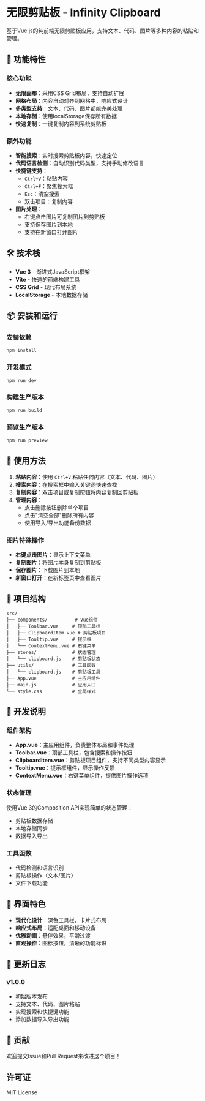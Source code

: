 # 无限剪贴板 - Infinity Clipboard

基于Vue.js的纯前端无限剪贴板应用，支持文本、代码、图片等多种内容的粘贴和管理。

## 🚀 功能特性

### 核心功能
- **无限画布**：采用CSS Grid布局，支持自动扩展
- **网格布局**：内容自动对齐到网格中，响应式设计
- **多类型支持**：文本、代码、图片都能完美处理
- **本地存储**：使用localStorage保存所有数据
- **快速复制**：一键复制内容到系统剪贴板

### 额外功能
- **智能搜索**：实时搜索剪贴板内容，快速定位
- **代码语言检测**：自动识别代码类型，支持手动修改语言
- **快捷键支持**：
  - `Ctrl+V`：粘贴内容
  - `Ctrl+F`：聚焦搜索框
  - `Esc`：清空搜索
  - 双击项目：复制内容
- **图片处理**：
  - 右键点击图片可复制图片到剪贴板
  - 支持保存图片到本地
  - 支持在新窗口打开图片

## 🛠️ 技术栈

- **Vue 3** - 渐进式JavaScript框架
- **Vite** - 快速的前端构建工具
- **CSS Grid** - 现代布局系统
- **LocalStorage** - 本地数据存储

## 📦 安装和运行

### 安装依赖
```bash
npm install
```

### 开发模式
```bash
npm run dev
```

### 构建生产版本
```bash
npm run build
```

### 预览生产版本
```bash
npm run preview
```

## 🎯 使用方法

1. **粘贴内容**：使用 `Ctrl+V` 粘贴任何内容（文本、代码、图片）
2. **搜索内容**：在搜索框中输入关键词快速查找
3. **复制内容**：双击项目或复制按钮将内容复制回剪贴板
4. **管理内容**：
   - 点击删除按钮删除单个项目
   - 点击"清空全部"删除所有内容
   - 使用导入/导出功能备份数据

### 图片特殊操作
- **右键点击图片**：显示上下文菜单
- **复制图片**：将图片本身复制到剪贴板
- **保存图片**：下载图片到本地
- **新窗口打开**：在新标签页中查看图片

## 📁 项目结构

```
src/
├── components/          # Vue组件
│   ├── Toolbar.vue     # 顶部工具栏
│   ├── ClipboardItem.vue # 剪贴板项目
│   ├── Tooltip.vue     # 提示框
│   └── ContextMenu.vue # 右键菜单
├── stores/             # 状态管理
│   └── clipboard.js    # 剪贴板状态
├── utils/              # 工具函数
│   └── clipboard.js    # 剪贴板工具
├── App.vue             # 主应用组件
├── main.js             # 应用入口
└── style.css           # 全局样式
```

## 🔧 开发说明

### 组件架构
- **App.vue**：主应用组件，负责整体布局和事件处理
- **Toolbar.vue**：顶部工具栏，包含搜索和操作按钮
- **ClipboardItem.vue**：剪贴板项目组件，支持不同类型内容显示
- **Tooltip.vue**：提示框组件，显示操作反馈
- **ContextMenu.vue**：右键菜单组件，提供图片操作选项

### 状态管理
使用Vue 3的Composition API实现简单的状态管理：
- 剪贴板数据存储
- 本地存储同步
- 数据导入导出

### 工具函数
- 代码检测和语言识别
- 剪贴板操作（文本/图片）
- 文件下载功能

## 🎨 界面特色

- **现代化设计**：深色工具栏，卡片式布局
- **响应式布局**：适配桌面和移动设备
- **优雅动画**：悬停效果，平滑过渡
- **直观操作**：图标按钮，清晰的功能标识

## 📝 更新日志

### v1.0.0
- 初始版本发布
- 支持文本、代码、图片粘贴
- 实现搜索和快捷键功能
- 添加数据导入导出功能

## 🤝 贡献

欢迎提交Issue和Pull Request来改进这个项目！

##  许可证

MIT License 